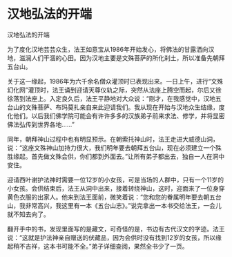 # 汉地弘法的开端

汉地弘法的开端

为了度化汉地芸芸众生，法王如意宝从1986年开始发心，将佛法的甘露洒向汉地，滋润人们干涸的心田。因为汉地主要是文殊菩萨的所化刹土，所以准备先朝拜五台山。

关于这一缘起，1986年为六千余名僧众灌顶时已表现出来。一日上午，进行“文殊幻化网”灌顶时，法王诵到迎请天尊仪轨之际，突然从法座上腾空而起，尔后又徐徐落到法座上。入定良久后，法王平静地对大众说：“刚才，在我感觉中，汉地五台山的文殊菩萨、布玛莫扎亲自来此迎请我们。我从现在开始与汉地众生结缘，度化他们。以后我们佛学院可能会有许许多多的汉族弟子前来求法、修学，并将显密佛法弘传到世界各地……”

同年，朝拜神山过程中也有明显预示。在朝索托神山时，法王走进大威德山洞，说：“这座文殊神山加持力很大，我们明年要去朝拜五台山，现在必须建立一个殊胜缘起。首先做文殊会供，你们都到外面去。”让所有弟子都出去，独自一人在洞中安住。

迎请西叶谢护法神时需要一位12岁的小女孩，可是当场的人群中，只有一个11岁的小女孩。会供结束后，法王从洞中出来，接着转绕神山，这时，迎面来了一位身穿黄色衣服的出家人。他来到法王面前，微笑着说：“您和您的眷属明年要去朝五台山，我非常高兴，我这里有一本《五台山志》。”说完拿出一本书交给法王，一会儿就不知去向了。

翻开手中的书，发现里面写的是藏文，可奇怪的是，书边有古代汉文的字迹。法王说：“这就是护法神亲自赠送的伏藏品，因为会供时没有找到12岁的女孩，所以缘起稍不吉祥，这本书可能不全。”弟子详细查阅，果然全书少了一页。


